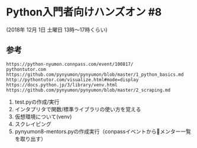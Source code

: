 # Python入門者向けハンズオン #8
 (2018年 12月 1日 土曜日 13時〜17時くらい)
## 参考
```
https://python-nyumon.connpass.com/event/100817/
pythontutor.com
https://github.com/pynyumon/pynyumon/blob/master/1_python_basics.md
http://pythontutor.com/visualize.html#mode=display
https://docs.python.jp/3/library/venv.html
https://github.com/pynyumon/pynyumon/blob/master/2_scraping.md

```

1. test.pyの作成/実行
2. インタプリタで関数/標準ライブラリの使い方を覚える
3. 仮想環境について(venv)
4. スクレイピング
5. pynyumon8-mentors.pyの作成実行（conpassイベントからメンター一覧を取り出す）

